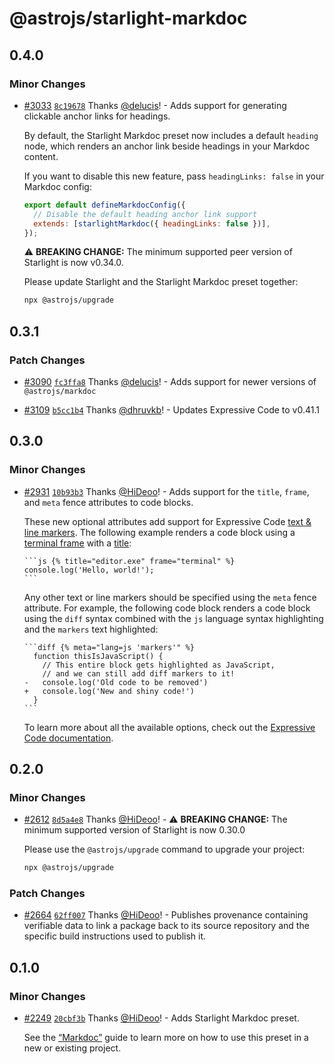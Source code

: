 # @astrojs/starlight-markdoc

## 0.4.0

### Minor Changes

- [#3033](https://github.com/withastro/starlight/pull/3033) [`8c19678`](https://github.com/withastro/starlight/commit/8c19678e57c0270d3d80d4678f23a6fc287ebf12) Thanks [@delucis](https://github.com/delucis)! - Adds support for generating clickable anchor links for headings.

  By default, the Starlight Markdoc preset now includes a default `heading` node, which renders an anchor link beside headings in your Markdoc content.

  If you want to disable this new feature, pass `headingLinks: false` in your Markdoc config:

  ```js
  export default defineMarkdocConfig({
    // Disable the default heading anchor link support
    extends: [starlightMarkdoc({ headingLinks: false })],
  });
  ```

  ⚠️ **BREAKING CHANGE:** The minimum supported peer version of Starlight is now v0.34.0.

  Please update Starlight and the Starlight Markdoc preset together:

  ```sh
  npx @astrojs/upgrade
  ```

## 0.3.1

### Patch Changes

- [#3090](https://github.com/withastro/starlight/pull/3090) [`fc3ffa8`](https://github.com/withastro/starlight/commit/fc3ffa8e27a3113a8eb70a3d8e7bf69c2bb214e5) Thanks [@delucis](https://github.com/delucis)! - Adds support for newer versions of `@astrojs/markdoc`

- [#3109](https://github.com/withastro/starlight/pull/3109) [`b5cc1b4`](https://github.com/withastro/starlight/commit/b5cc1b4d4ee7dc737616c6ada893369b13ddb9c6) Thanks [@dhruvkb](https://github.com/dhruvkb)! - Updates Expressive Code to v0.41.1

## 0.3.0

### Minor Changes

- [#2931](https://github.com/withastro/starlight/pull/2931) [`10b93b3`](https://github.com/withastro/starlight/commit/10b93b336cf4e3500e3003635b5afc430284d1a7) Thanks [@HiDeoo](https://github.com/HiDeoo)! - Adds support for the `title`, `frame`, and `meta` fence attributes to code blocks.

  These new optional attributes add support for Expressive Code [text & line markers](https://expressive-code.com/key-features/text-markers/). The following example renders a code block using a [terminal frame](https://expressive-code.com/key-features/frames/#terminal-frames) with a [title](https://expressive-code.com/key-features/frames/#code-editor-frames):

  ````mdoc
  ```js {% title="editor.exe" frame="terminal" %}
  console.log('Hello, world!');
  ```
  ````

  Any other text or line markers should be specified using the `meta` fence attribute. For example, the following code block renders a code block using the `diff` syntax combined with the `js` language syntax highlighting and the `markers` text highlighted:

  ````mdoc
  ```diff {% meta="lang=js 'markers'" %}
    function thisIsJavaScript() {
      // This entire block gets highlighted as JavaScript,
      // and we can still add diff markers to it!
  -   console.log('Old code to be removed')
  +   console.log('New and shiny code!')
    }
  ```
  ````

  To learn more about all the available options, check out the [Expressive Code documentation](https://expressive-code.com/key-features/text-markers/#usage-in-markdown--mdx).

## 0.2.0

### Minor Changes

- [#2612](https://github.com/withastro/starlight/pull/2612) [`8d5a4e8`](https://github.com/withastro/starlight/commit/8d5a4e8000d9e3a4bb9ca8178767cf3d8bc48773) Thanks [@HiDeoo](https://github.com/HiDeoo)! - ⚠️ **BREAKING CHANGE:** The minimum supported version of Starlight is now 0.30.0

  Please use the `@astrojs/upgrade` command to upgrade your project:

  ```sh
  npx @astrojs/upgrade
  ```

### Patch Changes

- [#2664](https://github.com/withastro/starlight/pull/2664) [`62ff007`](https://github.com/withastro/starlight/commit/62ff0074d9a3f82e46f5c62db85c04d87ff5e931) Thanks [@HiDeoo](https://github.com/HiDeoo)! - Publishes provenance containing verifiable data to link a package back to its source repository and the specific build instructions used to publish it.

## 0.1.0

### Minor Changes

- [#2249](https://github.com/withastro/starlight/pull/2249) [`20cbf3b`](https://github.com/withastro/starlight/commit/20cbf3b6a4d1598a62fdb176ebaa849bc7b978f7) Thanks [@HiDeoo](https://github.com/HiDeoo)! - Adds Starlight Markdoc preset.

  See the [“Markdoc”](https://starlight.astro.build/guides/authoring-content/#markdoc) guide to learn more on how to use this preset in a new or existing project.

